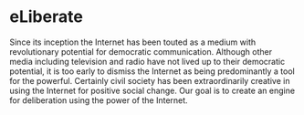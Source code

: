 eLiberate
=========

Since its inception the Internet has been touted as a medium with revolutionary potential for democratic communication. Although other media including television and radio have not lived up to their democratic potential, it is too early to dismiss the Internet as being predominantly a tool for the powerful. Certainly civil society has been extraordinarily creative in using the Internet for positive social change.  Our goal is to create an engine for deliberation using the power of the Internet.

